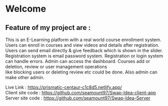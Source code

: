 # Welcome 
## Feature of my project are :
This is an E-Learning platform with a real world course enrollment system.
Users can enroll in courses and view videos and details after registration.
Users can send email directly & give feedback which is shown in the slider.
Registration system is email password system.
Registration or login system can handle errors.
Admin can access the dashboard. Courses add or deletion, review or user management operations </br>
like blocking users or deleting review etc could be done. Also admin can make other admin.

Live Link : https://prismatic-centaur-c1c8d5.netlify.app/ </br>
Client site code : https://github.com/seamount97/Swap-Idea-client-app </br>
Server site code : https://github.com/seamount97/Swap-Idea-Server 
